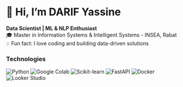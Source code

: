 # 👋 Hi, I’m DARIF Yassine

**Data Scientist | ML & NLP Enthusiast**  
🎓 Master in Information Systems & Intelligent Systems - INSEA, Rabat  
💡 Fun fact: I love coding and building data-driven solutions  

### Technologies

<p>
  <img src="https://img.shields.io/badge/Python-3776AB?style=for-the-badge&logo=python&logoColor=white" alt="Python" /> 
  <img src="https://img.shields.io/badge/Google%20Colab-F9AB00?style=for-the-badge&logo=googlecolab&logoColor=white" alt="Google Colab" /> 
  <img src="https://img.shields.io/badge/Scikit--Learn-F7931E?style=for-the-badge&logo=scikitlearn&logoColor=white" alt="Scikit-learn" /> 
  <img src="https://img.shields.io/badge/FastAPI-009688?style=for-the-badge&logo=fastapi&logoColor=white" alt="FastAPI" /> 
  <img src="https://img.shields.io/badge/Docker-2496ED?style=for-the-badge&logo=docker&logoColor=white" alt="Docker" /> 
  <img src="https://img.shields.io/badge/Looker-00BFA5?style=for-the-badge&logo=looker&logoColor=white" alt="Looker Studio" />
</p>
